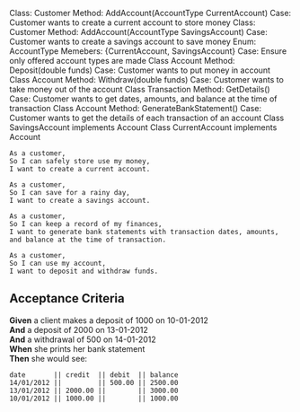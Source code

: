 Class:	Customer		Method: AddAccount(AccountType CurrentAccount)			Case: Customer wants to create a current account to store money
Class:	Customer		Method: AddAccount(AccountType SavingsAccount)			Case: Customer wants to create a savings account to save money
Enum:	AccountType		Memebers: {CurrentAccount, SavingsAccount}				Case: Ensure only offered account types are made
Class	Account		Method: Deposit(double funds)								Case: Customer wants to put money in account
Class	Account			Method: Withdraw(double funds)							Case: Customer wants to take money out of the account
Class	Transaction		Method: GetDetails()									Case: Customer wants to get dates, amounts, and balance at the time of transaction
Class	Account			Method: GenerateBankStatement()							Case: Customer wants to get the details of each transaction of an account
Class	SavingsAccount implements Account
Class	CurrentAccount implements Account


```
As a customer,
So I can safely store use my money,
I want to create a current account.

As a customer,
So I can save for a rainy day,
I want to create a savings account.

As a customer,
So I can keep a record of my finances,
I want to generate bank statements with transaction dates, amounts, and balance at the time of transaction.

As a customer,
So I can use my account,
I want to deposit and withdraw funds.
```

## Acceptance Criteria

**Given** a client makes a deposit of 1000 on 10-01-2012  
**And** a deposit of 2000 on 13-01-2012  
**And** a withdrawal of 500 on 14-01-2012  
**When** she prints her bank statement  
**Then** she would see:

```
date       || credit  || debit  || balance
14/01/2012 ||         || 500.00 || 2500.00
13/01/2012 || 2000.00 ||        || 3000.00
10/01/2012 || 1000.00 ||        || 1000.00
```